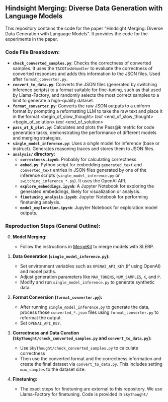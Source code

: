 ## Hindsight Merging: Diverse Data Generation with Language Models

This repository contains the code for the paper "Hindsight Merging: Diverse Data Generation with Language Models". It provides the code for the experiments in the paper.
### Code File Breakdown:

*   **`check_converted_samples.py`**:  Checks the correctness of converted samples.  It uses the `TACOTaskHandler` to evaluate the correctness of converted responses and adds this information to the JSON files.  Used after `format_converter.py`.
*   **`convert_to_data.py`**: Converts the JSON files (generated by switching inference scripts) to a format suitable for fine-tuning, such as that used by Llama-Factory, and randomly selects the most correct samples to a limit to generate a high-quality dataset.
*   **`format_converter.py`**: Converts the raw JSON outputs to a uniform format by prompting a reformatting LLM to take the raw text and place it in the format <begin_of_slow_thought> *text* <end_of_slow_thought> <begin_of_solution> *text* <end_of_solution>
*   **`pass_at_k_plot.py`**: Calculates and plots the Pass@k metric for code generation tasks, demonstrating the performance of different models and merging strategies.
*   **`single_model_inference.py`**: Uses a *single* model for inference (base or instruct). Generates reasoning traces and stores them to JSON files.
*   **`analysis/` directory:**
    *   **`correctness.ipynb`**: Probably for calculating correctness
    *   **`embed.py`**: Python script for embedding `generated_text` and `converted_text` entries in JSON files generated by one of the inference scripts (`single_model_inference.py` or `switching_inference_*.py`). It uses the OpenAI API.
    *   **`explore_embeddings.ipynb`**: A Jupyter Notebook for exploring the generated embeddings, likely for visualization or analysis.
    *   **`finetuning_analysis.ipynb`**: Jupyter Notebook for performing finetuning analysis.
    *   **`model_exploration.ipynb`**: Jupyter Notebook for exploration model outputs.
    

### Reproduction Steps (General Outline):

0. **Model Merging:**
    *   Follow the instructions in [MergeKit](https://github.com/arcee-ai/mergekit) to merge models with SLERP.

1.  **Data Generation (`single_model_inference.py`):**
    *   Set environment variables such as `OPENAI_API_KEY` (if using OpenAI) and model paths.
    *   Adjust generation parameters like `MAX_TOKENS`, `NUM_SAMPLES`, `K`, and `P`.
    *   Modify and run `single_model_inference.py` to generate synthetic data.

2.  **Format Conversion (`format_converter.py`):**
    *   After running `single_model_inference.py` to generate the data, process those `converted_*.json` files using `format_converter.py` to reformat the output.
    *   Set `OPENAI_API_KEY`.

3.  **Correctness and Data Curation (`SkyThought/check_converted_samples.py` and `convert_to_data.py`):**
    *   Use `SkyThought/check_converted_samples.py` to calculate correctness
    *   Then use the converted format and the correctness information and create the final dataset via  `convert_to_data.py`. This includes setting `max_samples` to the dataset size.

4.  **Finetuning:**

    *   The exact steps for finetuning are external to this repository. We use Llama-Factory for finetuning. Code is provided in `SkyThought/`

